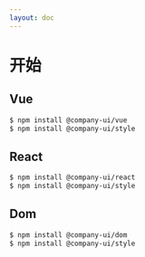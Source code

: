 ```yaml
---
layout: doc
---
```


<el-backtop></el-backtop>

# 开始

## Vue

```bash
$ npm install @company-ui/vue
$ npm install @company-ui/style
```

## React

```bash
$ npm install @company-ui/react
$ npm install @company-ui/style
```

## Dom

```bash
$ npm install @company-ui/dom
$ npm install @company-ui/style
```

